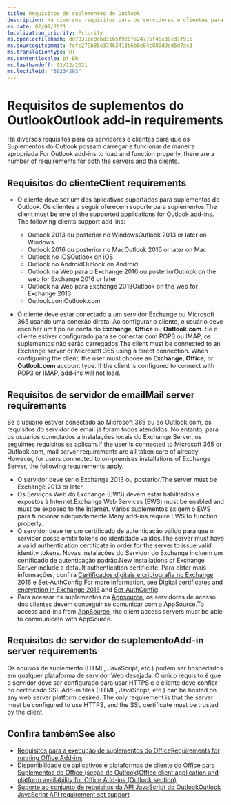 ```yaml
---
title: Requisitos de suplementos do Outlook
description: Há diversos requisitos para os servidores e clientes para que os Suplementos do Outlook possam carregar e funcionar de maneira apropriada.
ms.date: 02/09/2021
localization_priority: Priority
ms.openlocfilehash: dd7831ce8ebd1165f920fe24775f46cd8cd7f91c
ms.sourcegitcommit: fefc279b85e37463413b6b0e84c880d9ed5d7ac3
ms.translationtype: HT
ms.contentlocale: pt-BR
ms.lasthandoff: 02/12/2021
ms.locfileid: "50234293"
---
```

# <a name="outlook-add-in-requirements"></a><span data-ttu-id="71c88-103">Requisitos de suplementos do Outlook</span><span class="sxs-lookup"><span data-stu-id="71c88-103">Outlook add-in requirements</span></span>

<span data-ttu-id="71c88-104">Há diversos requisitos para os servidores e clientes para que os Suplementos do Outlook possam carregar e funcionar de maneira apropriada.</span><span class="sxs-lookup"><span data-stu-id="71c88-104">For Outlook add-ins to load and function properly, there are a number of requirements for both the servers and the clients.</span></span>

## <a name="client-requirements"></a><span data-ttu-id="71c88-105">Requisitos do cliente</span><span class="sxs-lookup"><span data-stu-id="71c88-105">Client requirements</span></span>

- <span data-ttu-id="71c88-106">O cliente deve ser um dos aplicativos suportados para suplementos do Outlook. Os clientes a seguir oferecem suporte para suplementos:</span><span class="sxs-lookup"><span data-stu-id="71c88-106">The client must be one of the supported applications for Outlook add-ins. The following clients support add-ins:</span></span>

   - <span data-ttu-id="71c88-107">Outlook 2013 ou posterior no Windows</span><span class="sxs-lookup"><span data-stu-id="71c88-107">Outlook 2013 or later on Windows</span></span>
   - <span data-ttu-id="71c88-108">Outlook 2016 ou posterior no Mac</span><span class="sxs-lookup"><span data-stu-id="71c88-108">Outlook 2016 or later on Mac</span></span>
   - <span data-ttu-id="71c88-109">Outlook no iOS</span><span class="sxs-lookup"><span data-stu-id="71c88-109">Outlook on iOS</span></span>
   - <span data-ttu-id="71c88-110">Outlook no Android</span><span class="sxs-lookup"><span data-stu-id="71c88-110">Outlook on Android</span></span>
   - <span data-ttu-id="71c88-111">Outlook na Web para o Exchange 2016 ou posterior</span><span class="sxs-lookup"><span data-stu-id="71c88-111">Outlook on the web for Exchange 2016 or later</span></span>
   - <span data-ttu-id="71c88-112">Outlook na Web para Exchange 2013</span><span class="sxs-lookup"><span data-stu-id="71c88-112">Outlook on the web for Exchange 2013</span></span>
   - <span data-ttu-id="71c88-113">Outlook.com</span><span class="sxs-lookup"><span data-stu-id="71c88-113">Outlook.com</span></span>

- <span data-ttu-id="71c88-p101">O cliente deve estar conectado a um servidor Exchange ou Microsoft 365 usando uma conexão direta. Ao configurar o cliente, o usuário deve escolher um tipo de conta do **Exchange**, **Office** ou **Outlook.com**. Se o cliente estiver configurado para se conectar com POP3 ou IMAP, os suplementos não serão carregados.</span><span class="sxs-lookup"><span data-stu-id="71c88-p101">The client must be connected to an Exchange server or Microsoft 365 using a direct connection. When configuring the client, the user must choose an **Exchange**, **Office**, or **Outlook.com** account type. If the client is configured to connect with POP3 or IMAP, add-ins will not load.</span></span>

## <a name="mail-server-requirements"></a><span data-ttu-id="71c88-117">Requisitos de servidor de email</span><span class="sxs-lookup"><span data-stu-id="71c88-117">Mail server requirements</span></span>

<span data-ttu-id="71c88-p102">Se o usuário estiver conectado ao Microsoft 365 ou ao Outlook.com, os requisitos do servidor de email já foram todos atendidos. No entanto, para os usuários conectados a instalações locais do Exchange Server, os seguintes requisitos se aplicam.</span><span class="sxs-lookup"><span data-stu-id="71c88-p102">If the user is connected to Microsoft 365 or Outlook.com, mail server requirements are all taken care of already. However, for users connected to on-premises installations of Exchange Server, the following requirements apply.</span></span>

- <span data-ttu-id="71c88-120">O servidor deve ser o Exchange 2013 ou posterior.</span><span class="sxs-lookup"><span data-stu-id="71c88-120">The server must be Exchange 2013 or later.</span></span>
- <span data-ttu-id="71c88-121">Os Serviços Web do Exchange (EWS) devem estar habilitados e expostos à Internet.</span><span class="sxs-lookup"><span data-stu-id="71c88-121">Exchange Web Services (EWS) must be enabled and must be exposed to the Internet.</span></span> <span data-ttu-id="71c88-122">Vários suplementos exigem o EWS para funcionar adequadamente.</span><span class="sxs-lookup"><span data-stu-id="71c88-122">Many add-ins require EWS to function properly.</span></span>
- <span data-ttu-id="71c88-123">O servidor deve ter um certificado de autenticação válido para que o servidor possa emitir tokens de identidade válidos.</span><span class="sxs-lookup"><span data-stu-id="71c88-123">The server must have a valid authentication certificate in order for the server to issue valid identity tokens.</span></span> <span data-ttu-id="71c88-124">Novas instalações do Servidor do Exchange incluem um certificado de autenticação padrão.</span><span class="sxs-lookup"><span data-stu-id="71c88-124">New installations of Exchange Server include a default authentication certificate.</span></span> <span data-ttu-id="71c88-125">Para obter mais informações, confira [Certificados digitais e criptografia no Exchange 2016](/Exchange/architecture/client-access/certificates) e [Set-AuthConfig](/powershell/module/exchange/organization/Set-AuthConfig).</span><span class="sxs-lookup"><span data-stu-id="71c88-125">For more information, see [Digital certificates and encryption in Exchange 2016](/Exchange/architecture/client-access/certificates) and [Set-AuthConfig](/powershell/module/exchange/organization/Set-AuthConfig).</span></span>
- <span data-ttu-id="71c88-126">Para acessar os suplementos da [Appsource](https://appsource.microsoft.com/marketplace/apps?product=office&page=1&src=office&corrid=a35323d5-0e3d-4cc0-ba44-57537d74aae8&omexanonuid=581941df-1c6f-4eda-89e7-651af8aeaeb2), os servidores de acesso dos clientes devem conseguir se comunicar com a AppSource.</span><span class="sxs-lookup"><span data-stu-id="71c88-126">To access add-ins from [AppSource](https://appsource.microsoft.com/marketplace/apps?product=office&page=1&src=office&corrid=a35323d5-0e3d-4cc0-ba44-57537d74aae8&omexanonuid=581941df-1c6f-4eda-89e7-651af8aeaeb2), the client access servers must be able to communicate with AppSource.</span></span>

## <a name="add-in-server-requirements"></a><span data-ttu-id="71c88-127">Requisitos de servidor de suplemento</span><span class="sxs-lookup"><span data-stu-id="71c88-127">Add-in server requirements</span></span>

<span data-ttu-id="71c88-p105">Os aquivos de suplemento (HTML, JavaScript, etc.) podem ser hospedados em qualquer plataforma de servidor Web desejada. O único requisito é que o servidor deve ser configurado para usar HTTPS e o cliente deve confiar no certificado SSL.</span><span class="sxs-lookup"><span data-stu-id="71c88-p105">Add-in files (HTML, JavaScript, etc.) can be hosted on any web server platform desired. The only requirement is that the server must be configured to use HTTPS, and the SSL certificate must be trusted by the client.</span></span>

## <a name="see-also"></a><span data-ttu-id="71c88-130">Confira também</span><span class="sxs-lookup"><span data-stu-id="71c88-130">See also</span></span>

- [<span data-ttu-id="71c88-131">Requisitos para a execução de suplementos do Office</span><span class="sxs-lookup"><span data-stu-id="71c88-131">Requirements for running Office Add-ins</span></span>](../concepts/requirements-for-running-office-add-ins.md)
- [<span data-ttu-id="71c88-132">Disponibilidade de aplicativos e plataformas de cliente do Office para Suplementos do Office (seção do Outlook)</span><span class="sxs-lookup"><span data-stu-id="71c88-132">Office client application and platform availability for Office Add-ins (Outlook section)</span></span>](../overview/office-add-in-availability.md#outlook)
- [<span data-ttu-id="71c88-133">Suporte ao conjunto de requisitos da API JavaScript do Outlook</span><span class="sxs-lookup"><span data-stu-id="71c88-133">Outlook JavaScript API requirement set support</span></span>](../reference/requirement-sets/outlook-api-requirement-sets.md#requirement-sets-supported-by-exchange-servers-and-outlook-clients)
